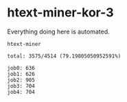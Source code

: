# htext-miner-kor-3

Everything doing here is automated.

```
htext-miner

total: 3575/4514 (79.19805050952591%)

job0: 636
job1: 626
job2: 905
job3: 704
job4: 704
```
